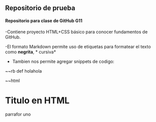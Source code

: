 ## Repositorio de prueba

#### Repositorio para clase de GitHub G11

-Contiene proyecto HTML+CSS básico para conocer fundamentos de GitHub.

-El formato Markdown permite uso de etiquetas para formatear el texto como **negrita**, * cursiva*

- Tambien nos permite agregar snippets de codigo:

~~rb
  def holahola

~~html
<h1> Titulo en HTML</h1>
<p> parrafor uno</p>
